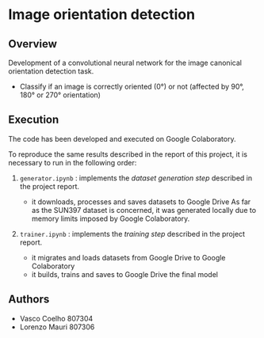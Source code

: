 # Image orientation detection

## Overview
Development of a convolutional neural network for the image canonical orientation detection task.
* Classify if an image is correctly oriented (0°) or not (affected by 90°, 180° or 270° orientation)

## Execution
The code has been developed and executed on Google Colaboratory.

To reproduce the same results described in the report of this project, it is necessary to run in the following order:

1. `generator.ipynb` : implements the _dataset generation step_ described in the project report.
     * it downloads, processes and saves datasets to Google Drive
As far as the SUN397 dataset is concerned, it was generated locally due to memory limits imposed by Google Colaboratory.

2. `trainer.ipynb` : implements the _training step_ described in the project report.
     * it migrates and loads datasets from Google Drive to Google Colaboratory
     * it builds, trains and saves to Google Drive the final model

## Authors
* Vasco Coelho 807304
* Lorenzo Mauri 807306
